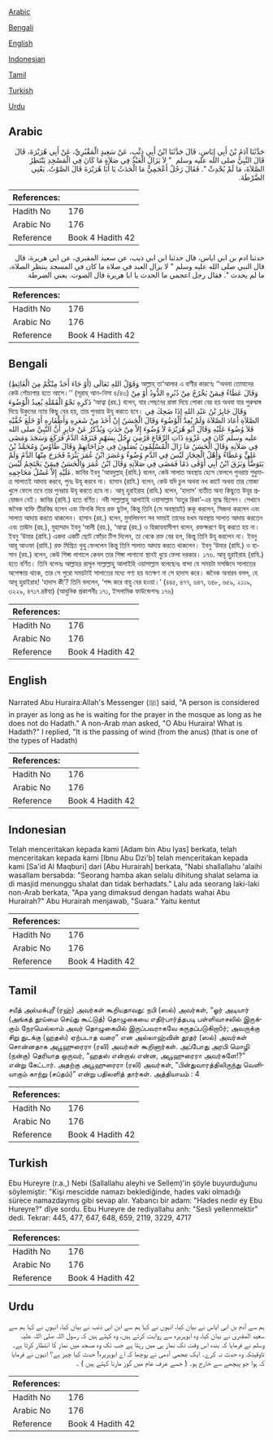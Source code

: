 [Arabic](#arabic)

[Bengali](#bengali)

[English](#english)

[Indonesian](#indonesian)

[Tamil](#tamil)

[Turkish](#turkish)

[Urdu](#urdu)

## Arabic


<div dir="rtl" lang="ar" style={{fontSize:'larger',backgroundColor:'#f8f9fa',padding:20}}>
حَدَّثَنَا آدَمُ بْنُ أَبِي إِيَاسٍ، قَالَ حَدَّثَنَا ابْنُ أَبِي ذِئْبٍ، عَنْ سَعِيدٍ الْمَقْبُرِيِّ، عَنْ أَبِي هُرَيْرَةَ، قَالَ قَالَ النَّبِيُّ صلى الله عليه وسلم ‏ "‏ لاَ يَزَالُ الْعَبْدُ فِي صَلاَةٍ مَا كَانَ فِي الْمَسْجِدِ يَنْتَظِرُ الصَّلاَةَ، مَا لَمْ يُحْدِثْ ‏"‏‏.‏ فَقَالَ رَجُلٌ أَعْجَمِيٌّ مَا الْحَدَثُ يَا أَبَا هُرَيْرَةَ قَالَ الصَّوْتُ‏.‏ يَعْنِي الضَّرْطَةَ‏.‏
</div>
<div style={{backgroundColor:'#f8f9fa',padding:20, marginBottom: 10}}><table> <thead> <tr> <th>References:</th> <th></th> </tr> </thead> <tbody><tr><td>Hadith No</td><td>176</td></tr><tr><td>Arabic No</td><td>176</td></tr><tr><td>Reference</td><td>Book 4 Hadith 42</td></tr></tbody></table></div>


<div dir="rtl" lang="ar" style={{fontSize:'larger',backgroundColor:'#f8f9fa',padding:20}}>
حدثنا ادم بن ابي اياس، قال حدثنا ابن ابي ذيب، عن سعيد المقبري، عن ابي هريرة، قال قال النبي صلى الله عليه وسلم " لا يزال العبد في صلاة ما كان في المسجد ينتظر الصلاة، ما لم يحدث ". فقال رجل اعجمي ما الحدث يا ابا هريرة قال الصوت. يعني الضرطة
</div>
<div style={{backgroundColor:'#f8f9fa',padding:20, marginBottom: 10}}><table> <thead> <tr> <th>References:</th> <th></th> </tr> </thead> <tbody><tr><td>Hadith No</td><td>176</td></tr><tr><td>Arabic No</td><td>176</td></tr><tr><td>Reference</td><td>Book 4 Hadith 42</td></tr></tbody></table></div>

## Bengali


<div dir="ltr" lang="bn" style={{fontSize:'larger',backgroundColor:'#f8f9fa',padding:20}}>
وَقَوْلُ اللهِ تَعَالَى (أَوْ جَاءَ أَحَدٌ مِنْكُمْ مِنَ الْغَائِطِ) আল্লাহ্ তা‘আলার এ বাণীর কারণেঃ ‘‘অথবা তোমাদের কেউ শৌচাগার হতে আসে।’’ (সূরাহ্ আন-নিসা ৪/৪৩) وَقَالَ عَطَاءٌ فِيمَنْ يَخْرُجُ مِنْ دُبُرِهِ الدُّودُ أَوْ مِنْ ذَكَرِهِ نَحْوُ الْقَمْلَةِ يُعِيدُ الْوُضُوءَ ‘আত্বা (রহ.) বলেন, যার পেছনের রাস্তা দিয়ে পোকা বের হয় অথবা যার পুরুষাঙ্গ দিয়ে উকুনের ন্যায় কিছু বের হয়, তার পুনরায় উযূ করতে হবে। وَقَالَ جَابِرُ بْنُ عَبْدِ اللهِ إِذَا ضَحِكَ فِي الصَّلاَةِ أَعَادَ الصَّلاَةَ وَلَمْ يُعِدْ الْوُضُوءَ وَقَالَ الْحَسَنُ إِنْ أَخَذَ مِنْ شَعَرِهِ وَأَظْفَارِهِ أَوْ خَلَعَ خُفَّيْهِ فَلاَ وُضُوءَ عَلَيْهِ وَقَالَ أَبُو هُرَيْرَةَ لاَ وُضُوءَ إِلاَّ مِنْ حَدَثٍ وَيُذْكَرُ عَنْ جَابِرٍ أَنَّ النَّبِيَّ صلى الله عليه وسلم كَانَ فِي غَزْوَةِ ذَاتِ الرِّقَاعِ فَرُمِيَ رَجُلٌ بِسَهْمٍ فَنَزَفَهُ الدَّمُ فَرَكَعَ وَسَجَدَ وَمَضَى فِي صَلاَتِهِ وَقَالَ الْحَسَنُ مَا زَالَ الْمُسْلِمُونَ يُصَلُّونَ فِي جِرَاحَاتِهِمْ وَقَالَ طَاوُسٌ وَمُحَمَّدُ بْنُ عَلِيٍّ وَعَطَاءٌ وَأَهْلُ الْحِجَازِ لَيْسَ فِي الدَّمِ وُضُوءٌ وَعَصَرَ ابْنُ عُمَرَ بَثْرَةً فَخَرَجَ مِنْهَا الدَّمُ وَلَمْ يَتَوَضَّأْ وَبَزَقَ ابْنُ أَبِي أَوْفَى دَمًا فَمَضَى فِي صَلاَتِهِ وَقَالَ ابْنُ عُمَرَ وَالْحَسَنُ فِيمَنْ يَحْتَجِمُ لَيْسَ عَلَيْهِ إِلاَّ غَسْلُ مَحَاجِمِهِ. জাবির ইবনু ‘আবদুল্লাহ্ (রাযি.) বলেন, কেউ সালাত অবস্থায় হেসে ফেললে পুনরায় শুধুমাত্র সালাতই আদায় করবে, পুনঃ উযূ করবে না। হাসান (রাযি.) বলেন, কেউ যদি চুল অথবা নখ কাটে অথবা তার মোজা খুলে ফেলে তবে তার পুনরায় উযূ করতে হবে না। আবূ হুরাইরাহ (রাযি.) বলেন, ‘হাদাস’ ব্যতীত অন্য কিছুতে উযূর প্রয়োজন নেই। জাবির (রাযি.) হতে বর্ণিত। নবী সাল্লাল্লাহু আলাইহি ওয়াসাল্লাম ‘যাতুর রিকা’-এর যুদ্ধে ছিলেন। সেখানে জনৈক ব্যক্তি তীরবিদ্ধ হলেন এবং ফিনকি দিয়ে রক্ত ছুটল, কিন্তু তিনি (সে অবস্থায়ই) রুকূ করলেন, সিজদা করলেন এবং সালাত আদায় করতে থাকলেন। হাসান (রহ.) বলেন, মুসলিমগণ সব সময়ই তাদের যখম অবস্থায় সালাত আদায় করতেন এবং তাঊস (রহ.), মুহাম্মাদ ইবনু ‘আলী (রহ.), ‘আত্বা (রহ.) ও হিজাযবাসীগণ বলেন, রক্তক্ষরণে উযূ করতে হয় না। ইবনু ‘উমার (রাযি.) একদা একটি ছোট ফোঁড়া টিপ দিলেন, তা থেকে রক্ত বের হল, কিন্তু তিনি উযূ করলেন না। ইবনু আবূ আওফা (রাযি.) রক্ত মিশ্রিত থুথু ফেললেন কিন্তু তিনি সালাত আদায় করতে থাকলেন। ইবনু ‘উমার (রাযি.) ও হাসান (রহ.) বলেন, কেউ শিঙ্গা লাগালে কেবল তার শিঙ্গা লাগানো স্থানই ধুয়ে ফেলা দরকার। ১৭৬. আবূ হুরাইরাহ (রাযি.) হতে বর্ণিত। তিনি বলেনঃ আল্লাহর রাসূল সাল্লাল্লাহু আলাইহি ওয়াসাল্লাম বলেছেনঃ বান্দা যে সময়টা মসজিদে সালাতের অপেক্ষায় থাকে, তার সে পুরো সময়টাই সালাতের মধ্যে গণ্য হয় যতক্ষণ না সে হাদাস করে। জনৈক অনারব বলল, হে আবূ হুরাইরাহ! ‘হাদাস কী’? তিনি বললেন, ‘শব্দ করে বায়ু বের হওয়া।’ (৪৪৫, ৪৭৭, ৬৪৭, ৬৪৮, ৬৫৯, ২১১৯, ৩২২৯, ৪৭১৭ দ্রষ্টব্য) (আধুনিক প্রকাশনীঃ ১৭১, ইসলামিক ফাউন্ডেশনঃ ১৭৬)
</div>
<div style={{backgroundColor:'#f8f9fa',padding:20, marginBottom: 10}}><table> <thead> <tr> <th>References:</th> <th></th> </tr> </thead> <tbody><tr><td>Hadith No</td><td>176</td></tr><tr><td>Arabic No</td><td>176</td></tr><tr><td>Reference</td><td>Book 4 Hadith 42</td></tr></tbody></table></div>

## English


<div dir="ltr" lang="en" style={{fontSize:'larger',backgroundColor:'#f8f9fa',padding:20}}>
Narrated Abu Huraira:Allah's Messenger (ﷺ) said, "A person is considered in prayer as long as he is waiting for the prayer in the mosque as long as he does not do Hadath." A non-Arab man asked, "O Abu Huraira! What is Hadath?" I replied, "It is the passing of wind (from the anus) (that is one of the types of Hadath)
</div>
<div style={{backgroundColor:'#f8f9fa',padding:20, marginBottom: 10}}><table> <thead> <tr> <th>References:</th> <th></th> </tr> </thead> <tbody><tr><td>Hadith No</td><td>176</td></tr><tr><td>Arabic No</td><td>176</td></tr><tr><td>Reference</td><td>Book 4 Hadith 42</td></tr></tbody></table></div>

## Indonesian


<div dir="ltr" lang="id" style={{fontSize:'larger',backgroundColor:'#f8f9fa',padding:20}}>
Telah menceritakan kepada kami [Adam bin Abu Iyas] berkata, telah menceritakan kepada kami [Ibnu Abu Dzi'b] telah menceritakan kepada kami [Sa'id Al Maqburi] dari [Abu Hurairah] berkata, "Nabi shallallahu 'alaihi wasallam bersabda: "Seorang hamba akan selalu dihitung shalat selama ia di masjid menunggu shalat dan tidak berhadats." Lalu ada seorang laki-laki non-Arab berkata, "Apa yang dimaksud dengan hadats wahai Abu Hurairah?" Abu Hurairah menjawab, "Suara." Yaitu kentut
</div>
<div style={{backgroundColor:'#f8f9fa',padding:20, marginBottom: 10}}><table> <thead> <tr> <th>References:</th> <th></th> </tr> </thead> <tbody><tr><td>Hadith No</td><td>176</td></tr><tr><td>Arabic No</td><td>176</td></tr><tr><td>Reference</td><td>Book 4 Hadith 42</td></tr></tbody></table></div>

## Tamil


<div dir="ltr" lang="ta" style={{fontSize:'larger',backgroundColor:'#f8f9fa',padding:20}}>
சயீத் அல்மக்புரீ (ரஹ்) அவர்கள் கூறியதாவது: நபி (ஸல்) அவர்கள், “ஓர் அடியார் (அங்கத் தூய்மை செய்து கூட்டுத்) தொழுகையை எதிர்பார்த்தபடி பள்ளிவாசலில் இருக்கும் நேரமெல்லாம் அவர் தொழுகையில் இருப்பவராகவே கருதப்படுகிறாôர்; அவருக்கு சிறு துடக்கு (ஹதஸ்) ஏற்படாத வரை” என அல்லாஹ்வின் தூதர் (ஸல்) அவர்கள் சொன்னதாக அபூஹுரைரா (ரலி) அவர்கள் கூறினார்கள். அப்போது அரபி மொழி (நன்கு) தெரியாத ஒருவர், “ஹதஸ் என்றால் என்ன, அபூஹுரைரா அவர்களே!?” என்று கேட்டார். அதற்கு அபூஹுரைரா (ரலி) அவர்கள், “பின்துவாரத்திலிருந்து வெளியாகும் காற்று (சப்தம்)” என்று பதிலளித் தார்கள். அத்தியாயம் : 4
</div>
<div style={{backgroundColor:'#f8f9fa',padding:20, marginBottom: 10}}><table> <thead> <tr> <th>References:</th> <th></th> </tr> </thead> <tbody><tr><td>Hadith No</td><td>176</td></tr><tr><td>Arabic No</td><td>176</td></tr><tr><td>Reference</td><td>Book 4 Hadith 42</td></tr></tbody></table></div>

## Turkish


<div dir="ltr" lang="tr" style={{fontSize:'larger',backgroundColor:'#f8f9fa',padding:20}}>
Ebu Hureyre (r.a.,) Nebi (Sallallahu aleyhi ve Sellem)'in şöyle buyurduğunu söylemiştir: "Kişi mescidde namazı beklediğinde, hades vaki olmadığı sürece namazdaymış gibi sevap alır. Yabancı bir adam: "Hades nedir ey Ebu Hureyre?" dîye sordu. Ebu Hureyre de rediyallahu anh: "Sesli yellenmektir" dedi. Tekrar: 445, 477, 647, 648, 659, 2119, 3229, 4717
</div>
<div style={{backgroundColor:'#f8f9fa',padding:20, marginBottom: 10}}><table> <thead> <tr> <th>References:</th> <th></th> </tr> </thead> <tbody><tr><td>Hadith No</td><td>176</td></tr><tr><td>Arabic No</td><td>176</td></tr><tr><td>Reference</td><td>Book 4 Hadith 42</td></tr></tbody></table></div>

## Urdu


<div dir="rtl" lang="ur" style={{fontSize:'larger',backgroundColor:'#f8f9fa',padding:20}}>
ہم سے آدم بن ابی ایاس نے بیان کیا، انہوں نے کہا ہم سے ابن ابی ذئب نے بیان کیا، انہوں نے کہا ہم سے سعید المقبری نے بیان کیا، وہ ابوہریرہ سے روایت کرتے ہیں، وہ کہتے ہیں کہ رسول اللہ صلی اللہ علیہ وسلم نے فرمایا کہ بندہ اس وقت تک نماز ہی میں رہتا ہے جب تک وہ مسجد میں نماز کا انتظار کرتا ہے۔ تاوقیتکہ وہ حدث نہ کرے۔ ایک عجمی آدمی نے پوچھا کہ اے ابوہریرہ! حدث کیا چیز ہے؟ انہوں نے فرمایا کہ ہوا جو پیچھے سے خارج ہو۔ ( جسے عرف عام میں گوز مارنا کہتے ہیں ) ۔
</div>
<div style={{backgroundColor:'#f8f9fa',padding:20, marginBottom: 10}}><table> <thead> <tr> <th>References:</th> <th></th> </tr> </thead> <tbody><tr><td>Hadith No</td><td>176</td></tr><tr><td>Arabic No</td><td>176</td></tr><tr><td>Reference</td><td>Book 4 Hadith 42</td></tr></tbody></table></div>